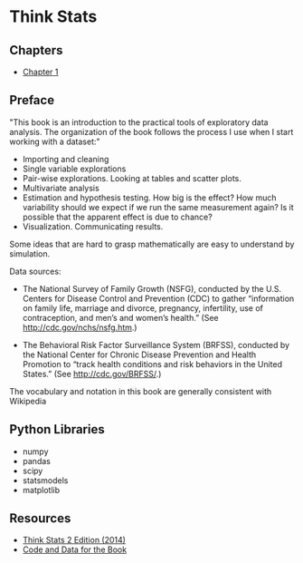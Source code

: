 # Think Stats

## Chapters

* [Chapter 1](01-exploratory-data-analysis.md)

## Preface

"This book is an introduction to the practical tools of exploratory data analysis.
The organization of the book follows the process I use when I start
working with a dataset:"

* Importing and cleaning
* Single variable explorations
* Pair-wise explorations. Looking at tables and scatter plots.
* Multivariate analysis
* Estimation and hypothesis testing. How big is the effect? How
much variability should we expect if we run the same measurement
again? Is it possible that the apparent effect is due to chance?
* Visualization. Communicating results.

Some ideas that are hard to grasp mathematically are easy to understand
by simulation.

Data sources:

* The National Survey of Family Growth (NSFG), conducted by the
U.S. Centers for Disease Control and Prevention (CDC) to gather
“information on family life, marriage and divorce, pregnancy, infertility,
use of contraception, and men’s and women’s health.” (See
http://cdc.gov/nchs/nsfg.htm.)

* The Behavioral Risk Factor Surveillance System (BRFSS), conducted
by the National Center for Chronic Disease Prevention and Health
Promotion to “track health conditions and risk behaviors in the United
States.” (See http://cdc.gov/BRFSS/.)

The vocabulary and notation in this book are generally consistent with Wikipedia

## Python Libraries

* numpy
* pandas
* scipy
* statsmodels
* matplotlib

## Resources

* [Think Stats 2 Edition (2014)](http://greenteapress.com/wp/think-stats-2e)
* [Code and Data for the Book](https://github.com/AllenDowney/ThinkStats2)
